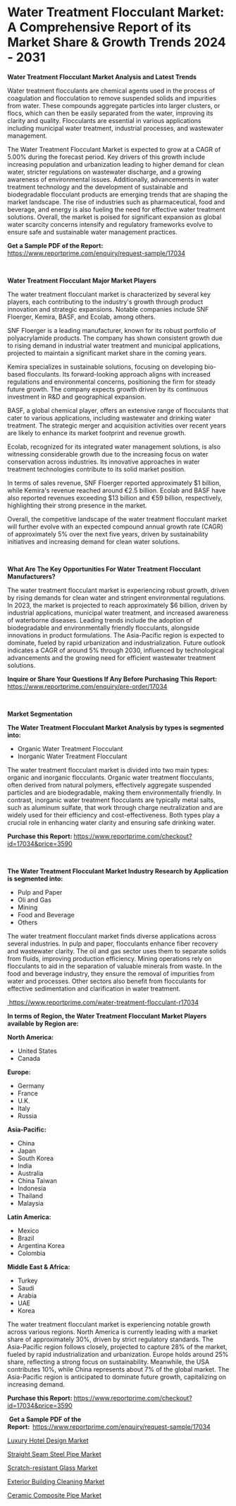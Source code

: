 <p><h1>Water Treatment Flocculant Market: A Comprehensive Report of its Market Share & Growth Trends 2024 - 2031</h1></p><p><strong>Water Treatment Flocculant Market Analysis and Latest Trends</strong></p>
<p><p>Water treatment flocculants are chemical agents used in the process of coagulation and flocculation to remove suspended solids and impurities from water. These compounds aggregate particles into larger clusters, or flocs, which can then be easily separated from the water, improving its clarity and quality. Flocculants are essential in various applications including municipal water treatment, industrial processes, and wastewater management.</p><p>The Water Treatment Flocculant Market is expected to grow at a CAGR of 5.00% during the forecast period. Key drivers of this growth include increasing population and urbanization leading to higher demand for clean water, stricter regulations on wastewater discharge, and a growing awareness of environmental issues. Additionally, advancements in water treatment technology and the development of sustainable and biodegradable flocculant products are emerging trends that are shaping the market landscape. The rise of industries such as pharmaceutical, food and beverage, and energy is also fueling the need for effective water treatment solutions. Overall, the market is poised for significant expansion as global water scarcity concerns intensify and regulatory frameworks evolve to ensure safe and sustainable water management practices.</p></p>
<p><strong>Get a Sample PDF of the Report:&nbsp;</strong> <a href="https://www.reportprime.com/enquiry/request-sample/17034?utm_campaign=57&utm_medium=2&utm_source=Github&utm_content=ia&utm_term=24112024&utm_id=water-treatment-flocculant">https://www.reportprime.com/enquiry/request-sample/17034</a></p>
<p>&nbsp;</p>
<p><strong>Water Treatment Flocculant Major Market Players</strong></p>
<p><p>The water treatment flocculant market is characterized by several key players, each contributing to the industry's growth through product innovation and strategic expansions. Notable companies include SNF Floerger, Kemira, BASF, and Ecolab, among others.</p><p>SNF Floerger is a leading manufacturer, known for its robust portfolio of polyacrylamide products. The company has shown consistent growth due to rising demand in industrial water treatment and municipal applications, projected to maintain a significant market share in the coming years.</p><p>Kemira specializes in sustainable solutions, focusing on developing bio-based flocculants. Its forward-looking approach aligns with increased regulations and environmental concerns, positioning the firm for steady future growth. The company expects growth driven by its continuous investment in R&D and geographical expansion.</p><p>BASF, a global chemical player, offers an extensive range of flocculants that cater to various applications, including wastewater and drinking water treatment. The strategic merger and acquisition activities over recent years are likely to enhance its market footprint and revenue growth.</p><p>Ecolab, recognized for its integrated water management solutions, is also witnessing considerable growth due to the increasing focus on water conservation across industries. Its innovative approaches in water treatment technologies contribute to its solid market position.</p><p>In terms of sales revenue, SNF Floerger reported approximately $1 billion, while Kemira's revenue reached around €2.5 billion. Ecolab and BASF have also reported revenues exceeding $13 billion and €59 billion, respectively, highlighting their strong presence in the market.</p><p>Overall, the competitive landscape of the water treatment flocculant market will further evolve with an expected compound annual growth rate (CAGR) of approximately 5% over the next five years, driven by sustainability initiatives and increasing demand for clean water solutions.</p></p>
<p>&nbsp;</p>
<p><strong>What Are The Key Opportunities For Water Treatment Flocculant Manufacturers?</strong></p>
<p><p>The water treatment flocculant market is experiencing robust growth, driven by rising demands for clean water and stringent environmental regulations. In 2023, the market is projected to reach approximately $6 billion, driven by industrial applications, municipal water treatment, and increased awareness of waterborne diseases. Leading trends include the adoption of biodegradable and environmentally friendly flocculants, alongside innovations in product formulations. The Asia-Pacific region is expected to dominate, fueled by rapid urbanization and industrialization. Future outlook indicates a CAGR of around 5% through 2030, influenced by technological advancements and the growing need for efficient wastewater treatment solutions.</p></p>
<p><strong>Inquire or Share Your Questions If Any Before Purchasing This Report:</strong> <a href="https://www.reportprime.com/enquiry/pre-order/17034?utm_campaign=57&utm_medium=2&utm_source=Github&utm_content=ia&utm_term=24112024&utm_id=water-treatment-flocculant">https://www.reportprime.com/enquiry/pre-order/17034</a></p>
<p>&nbsp;</p>
<p><strong>Market Segmentation</strong></p>
<p><strong>The Water Treatment Flocculant Market Analysis by types is segmented into:</strong></p>
<p><ul><li>Organic Water Treatment Flocculant</li><li>Inorganic Water Treatment Flocculant</li></ul></p>
<p><p>The water treatment flocculant market is divided into two main types: organic and inorganic flocculants. Organic water treatment flocculants, often derived from natural polymers, effectively aggregate suspended particles and are biodegradable, making them environmentally friendly. In contrast, inorganic water treatment flocculants are typically metal salts, such as aluminum sulfate, that work through charge neutralization and are widely used for their efficiency and cost-effectiveness. Both types play a crucial role in enhancing water clarity and ensuring safe drinking water.</p></p>
<p><strong>Purchase this Report:&nbsp;</strong><a href="https://www.reportprime.com/checkout?id=17034&price=3590&utm_campaign=57&utm_medium=2&utm_source=Github&utm_content=ia&utm_term=24112024&utm_id=water-treatment-flocculant">https://www.reportprime.com/checkout?id=17034&price=3590</a></p>
<p>&nbsp;</p>
<p><strong>The Water Treatment Flocculant Market Industry Research by Application is segmented into:</strong></p>
<p><ul><li>Pulp and Paper</li><li>Oli and Gas</li><li>Mining</li><li>Food and Beverage</li><li>Others</li></ul></p>
<p><p>The water treatment flocculant market finds diverse applications across several industries. In pulp and paper, flocculants enhance fiber recovery and wastewater clarity. The oil and gas sector uses them to separate solids from fluids, improving production efficiency. Mining operations rely on flocculants to aid in the separation of valuable minerals from waste. In the food and beverage industry, they ensure the removal of impurities from water and processes. Other sectors also benefit from flocculants for effective sedimentation and clarification in water treatment.</p></p>
<p><a href="https://www.reportprime.com/water-treatment-flocculant-r17034?utm_campaign=57&utm_medium=2&utm_source=Github&utm_content=ia&utm_term=24112024&utm_id=water-treatment-flocculant">&nbsp;https://www.reportprime.com/water-treatment-flocculant-r17034</a></p>
<p><strong>In terms of Region, the Water Treatment Flocculant Market Players available by Region are:</strong></p>
<p>
    <p> <strong> North America: </strong>
        <ul>
            <li>United States</li>
            <li>Canada</li>
        </ul>
        </p> 
    <p> <strong> Europe: </strong>
        <ul>
            <li>Germany</li>
            <li>France</li>
            <li>U.K.</li>
            <li>Italy</li>
            <li>Russia</li>
        </ul>
        </p> 
    <p> <strong> Asia-Pacific: </strong>
        <ul>
            <li>China</li>
            <li>Japan</li>
            <li>South Korea</li>
            <li>India</li>
            <li>Australia</li>
            <li>China Taiwan</li>
            <li>Indonesia</li>
            <li>Thailand</li>
            <li>Malaysia</li>
        </ul>
        </p> 
    <p> <strong> Latin America: </strong>
        <ul>
            <li>Mexico</li>
            <li>Brazil</li>
            <li>Argentina Korea</li>
            <li>Colombia</li>
        </ul>
        </p> 
    <p> <strong> Middle East & Africa: </strong>
        <ul>
            <li>Turkey</li>
            <li>Saudi</li>
            <li>Arabia</li>
            <li>UAE</li>
            <li>Korea</li>
        </ul>
    </p>
    </p>
<p><p>The water treatment flocculant market is experiencing notable growth across various regions. North America is currently leading with a market share of approximately 30%, driven by strict regulatory standards. The Asia-Pacific region follows closely, projected to capture 28% of the market, fueled by rapid industrialization and urbanization. Europe holds around 25% share, reflecting a strong focus on sustainability. Meanwhile, the USA contributes 10%, while China represents about 7% of the global market. The Asia-Pacific region is anticipated to dominate future growth, capitalizing on increasing demand.</p></p>
<p><strong>Purchase this Report: </strong><a href="https://www.reportprime.com/checkout?id=17034&price=3590&utm_campaign=57&utm_medium=2&utm_source=Github&utm_content=ia&utm_term=24112024&utm_id=water-treatment-flocculant">https://www.reportprime.com/checkout?id=17034&price=3590</a></p>
<p>&nbsp;<strong>Get a Sample PDF of the Report:&nbsp;&nbsp;</strong><a href="https://www.reportprime.com/enquiry/request-sample/17034?utm_campaign=57&utm_medium=2&utm_source=Github&utm_content=ia&utm_term=24112024&utm_id=water-treatment-flocculant">https://www.reportprime.com/enquiry/request-sample/17034</a></p>
<p><strong></strong></p>
<p><p><a href="https://issuu.com/reportprime-2/docs/luxury-hotel-design-market-size-203_f35589af9a8a06?utm_campaign=57&utm_medium=2&utm_source=Github&utm_content=ia&utm_term=24112024&utm_id=water-treatment-flocculant">Luxury Hotel Design Market</a></p><p><a href="https://github.com/AshrafKhan865/Market-Research-Report-List-1/blob/main/straight-seam-steel-pipe-market.md?utm_campaign=57&utm_medium=2&utm_source=Github&utm_content=ia&utm_term=24112024&utm_id=water-treatment-flocculant">Straight Seam Steel Pipe Market</a></p><p><a href="https://www.linkedin.com/pulse/scratch-resistant-glass-market-trends-detailed-study-its-hwsve?utm_campaign=57&utm_medium=2&utm_source=Github&utm_content=ia&utm_term=24112024&utm_id=water-treatment-flocculant">Scratch-resistant Glass Market</a></p><p><a href="https://issuu.com/reportprime-2/docs/exterior-building-cleaning-market-s_4a83726c4128a8?utm_campaign=57&utm_medium=2&utm_source=Github&utm_content=ia&utm_term=24112024&utm_id=water-treatment-flocculant">Exterior Building Cleaning Market</a></p><p><a href="https://github.com/gullattedenna/Market-Research-Report-List-1/blob/main/ceramic-composite-pipe-market.md?utm_campaign=57&utm_medium=2&utm_source=Github&utm_content=ia&utm_term=24112024&utm_id=water-treatment-flocculant">Ceramic Composite Pipe Market</a></p></p>